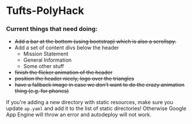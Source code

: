 # Tufts-PolyHack

### Current things that need doing:
- <s>Add a bar at the bottom (using bootstrap) which is also a scrollspy.</s>
- Add a set of content divs below the header
    * Mission Statement
    * General Information
    * Some other stuff
- <s>finish the flicker animation of the header</s>
- <s>position the header nicely, logo over the triangles</s>
- <s>have a fallback image in case we don't want to do the crazy animation thing (e.g. for phones)</s>

If you're adding a new directory with static resources, make sure you update `ap.yaml` and add it to the list of static directories! Otherwise Google App Engine will throw an error and autodeploy will not work.
